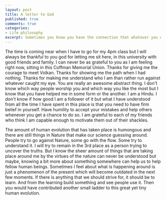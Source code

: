 ```yaml
---
layout: post
title: A letter to God 
published: true
comments: true
categories: 
- Life philosophy
excerpt: Sometimes you know you have the connection that whatever you write, it will be by and for God!
---
```


 The time is coming near when I have to go for my 4pm class but I will always be thankful to you god for letting me sit here, in this university with good friends and family. I can never be as grateful to you as I am feeling right now, sitting in this Coffman Memorial Union. Thanks for giving me the courage to meet Volkan. Thanks for showing me the path when I had nothing. Thanks for making me understand who I am than rather run against whatever caught my eye. You are really an awesome abstract thing. I don't know which way people worship you and which way you like the most but I know that you have helped me in some form or the another. I am a Hindu. I don't know if how good I am a follower of it but what I have understood from all the time I have spent in this place is that you need to have firm belief in yourself. Have humility to accept your mistakes and help others whenever you get a chance to do so. I am grateful to each of my friends who think I am capable enough to motivate them out of their shackles.

The amount of human evolution that has taken place is humongous and there are still things in Nature that make our science guessing around. People try to go against Nature, some go with the flow. Some try to understand it. I will try to remain in the 3rd place as a person trying to uncover the truths. But I know the sheer amount of things that are taking place around me by the virtues of the nature can never be understood but maybe, knowing a bit more about something somewhere can help us to help fellow human beings. Sometimes I feel about what is happening around is just a phenomenon of the present which will become outdated in the next few moments. If there is anything that we should strive for, it should be to learn. And from the learning build something and see people use it. Then you would have contributed another small ladder to this great yet tiny human evolution. 
